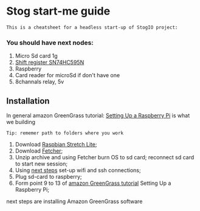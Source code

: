 # Stog start-me guide

```
This is a cheatsheet for a headless start-up of StogIO project:
```

### You should have next nodes:
1. Micro Sd card 1g
2. [Shift register SN74HC595N](https://www.google.com/search?ei=0DchXICgCYLpsAfwnI6YAg&q=sn74hc595n+buy&oq=sn74hc595n+buy&gs_l=psy-ab.3..0i22i30.1840.2875..3073...0.0..0.354.772.0j3j0j1......0....1..gws-wiz.......0j0i71.4ucEJDY_b8o)
3. Raspberry
4. Card reader for microSd if don't have one
5. 8channals relay, 5v

## Installation

In general amazon GreenGrass tutorial: [Setting Up a Raspberry Pi](https://docs.aws.amazon.com/greengrass/latest/developerguide/module1.html) is what we building

```
Tip: rememer path to folders where you work
```

1. Download [Raspbian Stretch Lite](https://www.raspberrypi.org/downloads/raspbian/);
2. Download [Fetcher](https://www.balena.io/etcher/);
3. Unzip archive and using Fetcher burn OS to sd card; reconnect sd card to start new session;
4. Using [next steps](https://www.raspberrypi.org/forums/viewtopic.php?t=191252#p1200524) set-up wifi and ssh connections;
5. Plug sd-card to raspberry;
6. Form point 9 to 13 of [amazon GreenGrass tutorial](https://docs.aws.amazon.com/greengrass/latest/developerguide/module1.html) Setting Up a Raspberry Pi;

next steps are installing Amazon GreenGrass software
